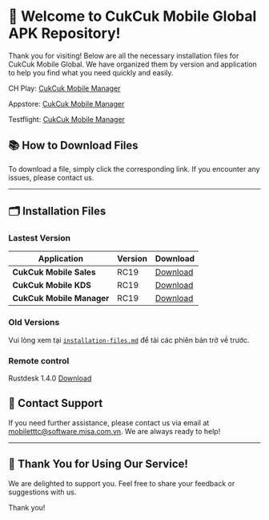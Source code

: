 # 🎉 **Welcome to CukCuk Mobile Global APK Repository!**

Thank you for visiting! Below are all the necessary installation files for CukCuk Mobile Global. We have organized them by version and application to help you find what you need quickly and easily.

CH Play:
[CukCuk Mobile Manager](https://play.google.com/store/apps/details?id=vn.com.misa.cukcukmanagerus)

Appstore:
[CukCuk Mobile Manager](https://apps.apple.com/us/app/cukcuk-manager-us/id6469474556)

Testflight:
[CukCuk Mobile Manager](https://testflight.apple.com/join/Gi67wFRK)



## 📚 **How to Download Files**
To download a file, simply click the corresponding link. If you encounter any issues, please contact us.

---

## 🗂️ **Installation Files**

### Lastest Version

| Application | Version | Download |
|---|---|---|
| **CukCuk Mobile Sales** | RC19 | [Download](https://github.com/CukCuk-US/CukCuk-US/releases/download/RC19/Sales_RC19_0_0_3.apk) |
| **CukCuk Mobile KDS** | RC19 | [Download](https://github.com/CukCuk-US/CukCuk-US/releases/download/RC19/KDS_RC19_0_0_0.apk) |
| **CukCuk Mobile Manager** | RC19 | [Download](https://github.com/CukCuk-US/CukCuk-US/releases/download/RC19/Manager_RC19_0_0_0.apk) |


### Old Versions

Vui lòng xem tại [`installation-files.md`](installation-files.md) để tải các phiên bản trở về trước.

### Remote control 
Rustdesk 1.4.0 [Download](https://github.com/rustdesk/rustdesk/releases/download/1.4.0/rustdesk-1.4.0-universal-signed.apk)


## 📧 **Contact Support**

If you need further assistance, please contact us via email at [mobiletttc@software.misa.com.vn](mailto:mobiletttc@software.misa.com.vn). We are always ready to help!

---

## 🚀 **Thank You for Using Our Service!**

We are delighted to support you. Feel free to share your feedback or suggestions with us.

Thank you!
